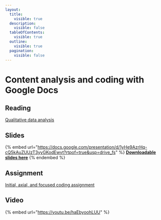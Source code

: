 ```yaml
---
layout:
  title:
    visible: true
  description:
    visible: false
  tableOfContents:
    visible: true
  outline:
    visible: true
  pagination:
    visible: false
---
```


# Content analysis and coding with Google Docs

## Reading

[Qualitative data analysis](https://drive.google.com/open?id=17PpKzd2j\_\_BbmaG\_regpT8-R1ARWMQyy\&usp=drive\_fs)

## Slides

{% embed url="https://docs.google.com/presentation/d/1yHe9AzrHq-cQ5kAuZUUzT3yyGKodEwvt?rtpof=true&usp=drive_fs" %}
[**Downloadable slides here**](https://docs.google.com/presentation/d/1yHe9AzrHq-cQ5kAuZUUzT3yyGKodEwvt?rtpof=true\&usp=drive\_fs)
{% endembed %}

## Assignment

[Initial, axial, and focused coding assignment](https://docs.google.com/document/d/13rhrhm1QbPXf4Fnn4jOnkF6yIoB64fL\_A-Z8mBKAjRw/edit?usp=sharing)

## Video

{% embed url="https://youtu.be/haEbyoohLUU" %}
